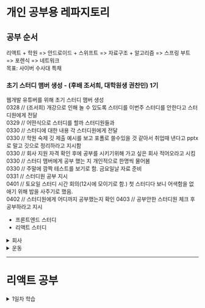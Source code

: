 # 개인 공부용 레파지토리

## 공부 순서
  리액트 + 학원 => 안드로이드 + 스위프트 => 자료구조 + 알고리즘 => 스프링 부트 => 포렌식 => 네트워크    
  목표: 사이버 수사대 특채  
    
### 초기 스터디 맴버 생성 - (후배 조서희, 대학원생 권찬민) 1기
  웹개발 유튜버를 위해 초기 스터디 맴버 생성  
  0328 // (조서희) 개강으로 인해 놀 수 있도록 스터디를 이번주 스터디를 안한다고 스터디원에게 전달  
  0329 // 어떤식으로 스터디를 할까 스터디원들과  
  0330 // 스터디에 대한 내용 각 스터디원에게 전달  
  0330 // 학원 숙제 깃 제출 예시를 보고 포폴로 쓸수있을 것 같아서 취업때 낸다고 pptx로 말고 깃으로 정리하라고 지시함  
  0330 // 회사 지원 자격 확인 후에 공부를 시키기위해 가고 싶은 회사 적어오라고 시킴    
  0330 // 스터디 맴버에게 공부 했는 지 개인적으로 한명씩 물어봄    
  0330 // 주말에 깜짝 테스트를 보기로 함. 금요일날 자료 준비  
  0331 // 스터디원 공부 지시  
  0401 // 토요일 스터디 시간 회의(12시에 모이기로 함.) 첫 스터디다 보니 어색함을 없애기 위해 밥을 사주기로 했음.  
  0402 // 스터디원에게 어디까지 공부했는지 확인
  0403 // 공부안한 스터디원 체크 후 공부하라고 지시

  - 프론트엔드 스터디 
  - 리액트 스터디 
  
  
<details>
  <summary>회사</summary>

  0329 // 회사 변경된 프론트 엔드에 대해 자바 적용 (백엔드) 월요일 까지 적용   
  0330 // 회사 파일에 대한 백업 진행   
  0330 // 회사 주간 보고 회의  
  0330 // 지도 태그 관련 SQL문 수정  
  0331 // 헤더 메뉴에 달력 관련 기능 추가 (마크업 + 백엔드)  
  0401 // 헤더 메뉴 클릭시 달력 드롭다운을 만든 후에 예약된 날짜가 있는 곳에 하이라이트 처리, 클릭시 예약된 정보 출력  
  0402 // 개발한 페이지에 대해서 모든 테스트 진행  
  0402 // 최초 진입 화면 프론트(완성) 기능연동해야됨    
  0402 // 헤더 메뉴에 달력 UI 수정 + 디자이너랑 같이 진행
  0403 // 로그인 시 예약이 없으면 최초 진입 화면 프론트한 페이지가 열리도록 로직 처리  
</details>

<details>
  <summary>운동</summary>

  0328 // 코로나로 인해 문이 닫힘
</details>

---------------------------------------

# 리액트 공부

<details>
  <summary>1일차 학습</summary>


#### [리액트란?]
```
리액트는 페이스북에서 제공해주는 프론트엔드 라이브러리입니다. 
```

- 리액트는 컴포넌트 기반으로 되어있어서 컴포넌트에 데이터를 내려주면 개발자가 설계한대로 UI가 만들어져 사용자에게 보여집니다. 
- 작은 컴포넌트들은 다른 화면에서도 사용될 수 있는 재사용성을 가지고 있기 때문에 똑같은 코드를 반복적으로 입력할 필요가 없어서 
효율적입니다. 

```
리액트는 컴포넌트 기반으로 되어 있다.
```

```
리액트는 단방향 데이터 흐름이다.
```
- 리액트는 단방향으로 가기 때문에 밑에서 데이터를 올려줄 수는 없다. 그렇기 때문에 state를 이용하여 부모의 데이터를 바까줘야 합니다.

#### [PROPS와 STATE]
 
  - props
  
   ```
  - props는 부모 컴포넌트에게 자식 컴포넌트를 전달해 주는 데이터를 말합니다.
  - read only 무조건 읽기 전용 데이터 입니다.
  - 자식 컴포넌트에서 전달 받은 props는 변경이 불가는 하고 props를 전달해준 최상위 부모 컴포넌트만 props를 변경할 
  수 있습니다.
  ```
  
  - state
  
  ```
  - state는 동적인 데이터를 다룰 때 사용합니다.
  - 사용자와의 상호작용을 통해 데이터를 동적으로 변경을 해야할때 사용합니다.
  - state는 클래스형 컴포넌트에서만 접근이 가능하다. 하지만 각각의 state는 독립적이라 다른 컴포넌트에서 접근이 불가능합니다.
  - 자신보다 상위에 있는 state는 변경이 가능 하지만 변경해주는 함수를 props로 받는다면 state의 변경이 가능합니다.
  - props로 넘겨줄 때에 this의 binding을 신경써야 합니다.
  ```
  
#### [VIRTUAL DOM]
  ```
  Virtual DOM은 가상의 Document Object Model을 말한다.
  ```
  - HTML코드를 짜고 웹 브라우저에서 HTML 파일을 열게되면 HTML들이 DOM을 만들게 됩니다. 그리고 코드를 특정 한 부분이 변경되면 전체 DOM을 새롭게 만들게 되어 비 효율적입니다. 하지만 리액트에서는 이러한 단점이 해결됩니다.

  ```
  리액트는 가상의 DOM을 만들어서 진짜 DOM과 비교하여 변경 사항이 있을 경우 전체를 새롭게 만드는게 아니라
  변경된 부분만 진짜 DOM의 반영하는 방식으로 작업을 수행한다. 앱의 효율성과 속도가 높아진다.
  ```

#### [JSX]
  -JSX는 무엇인가.
  
    JSX는 공식적인 자바스크립트 문법이 아니고 바벨에서는 여러 문법을 지원 할 수 있도록 preset 및 plugin을 설정합니다.
    바벨을 통해 개발자들이 임의로 만든 문법, 혹은 자기 자바스크립트의 문법을 사용할 수 있습니다.

  - 장점
    - 보기 익숙하다.
    - 더욱 높은 활용도

  - 문법
    - 컴포넌트에 여러 요소가 있다면 반드시 부모 요소 하나로 감싸야합니다.
    - 부모를 반드시 필요로 하다면 fragment를 사용하면 됩니다.
    - Fragment 태그 생략이 가능합니다.
    
    ```
    import React, { Fragment } from 'react';            import React, { Fragment } from 'react';
    
    function App() {                                    function App() {
      return (                                            return (
        <Fragment>                                          <>
          <h1>리액트 안녕!</h1>                                <h1>리액트 안녕!</h1>
          <h2>잘 작동하니?</h2>                                <h2>잘 작동하니?</h2>         
        </Fragment>                                         </>
      );                                                  );
    }                                                   }
    ```
    
#### [삼항연산자]
  - 리액트에서는 JSX 내부에서  IF문을 사용 할 수 없습니다. 하지만 내용을 랜더링해야 할 때는 JSX 밖에서 IF문을 사용하여 사전에 값을 설정하거나
  {} 안에 조건부 연산자(삼항 연산자)를 사용 하면 됩니다.

  ```jsx
  import React from 'react';
  
  function App() {
    const name = '리액트';
    return (
      <div>
        {name === '리액트' ? (
          <h1>리액트입니다.</h1>
        ) : (
          <h2>리액트가 아닙니다.</h2>
        )}
      </div>
    );
  }
  ```

#### [조건문 true 일때 처리]
  && 를 사용하면 조건이 true 처리할 수 있습니다.

  ```jsx
  import React from 'react';
  
  function App() {
    const name = '뤼왝트';
    return <div>{name === '리액트' ? <h1>리액트입니다.</h1> : null} </div>
  }
  
  export default App;
  ```
  
  ```jsx
  import React from 'react';
  
  function App() {
    const name = '뤼왝트';
    return <div>{name === '리액트' && <h1>리액트입니다.</h1>} </div>;
  }
  
  export default App;
  ```
  
#### [조건문 null 이거나 undefined 일때 처리]
|| 를 사용하면 조건이 null이거나 undefined일때 처리할 수 있습니다.

  ```jsx
  import React from 'react';
  import './App.css';
  
  function App() {
    const name = undefined;
    return <div>{name || 리액트'} </div>;
  }
  
  export default App;
  ```
  
#### [리액트 인라인 스타일 적용]
리액트 요소 인라인 스타일 적용시 객체 형태로 적용 시켜야 합니다.

  ```jsx
  import React from 'react';
  import './App.css';
  
  function App() {
    const name = '리액트';
    const style = {
      // background-color는 backgroundColor와 같이 -가 사라지고 카멜 표기법으로 작성됩니다.
      backgroundColor: 'black',
      color: 'aqua',
      fontSize: '48px',   // font-size -> fontSize
      fontWeight: 'blod', // font-weight -> fontWeight
      padding: 16         // 단위를 생략하면 px로 지정됩니다.
    };
    return <div style={style}>{name}</div>;
  }
  
  export default App;
  ```
  
  </details>
